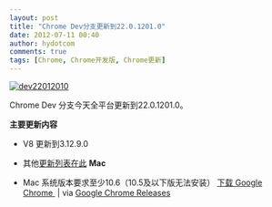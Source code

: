 ```yaml
---
layout: post
title: "Chrome Dev分支更新到22.0.1201.0"
date: 2012-07-11 00:40
author: hydotcom
comments: true
tags: [Chrome, Chrome开发版, Chrome更新]
---
```

<a href="http://www.chromi.org/archives/14201/dev22012010" rel="attachment wp-att-14204">![](http://chromipic.b0.upaiyun.com/uploads/2012/07/dev22012010.gif "dev22012010")</a>

Chrome Dev 分支今天全平台更新到22.0.1201.0。

**主要更新内容**


*   V8 更新到3.12.9.0
*   其他<a href="http://build.chromium.org/buildbot/perf/dashboard/ui/changelog.html?url=/trunk/src&amp;range=145644:142910&amp;mode=html" target="_blank">更新列表在此</a>
**Mac**


*   Mac 系统版本要求至少10.6（10.5及以下版无法安装）
<a href="http://www.chromi.org/chromedownload" target="_blank">下载 Google Chrome </a> | via <a href="http://googlechromereleases.blogspot.com/2012/07/dev-channel-update.html?utm_source=feedburner&amp;utm_medium=feed&amp;utm_campaign=Feed%3A+GoogleChromeReleases+%28Google+Chrome+Releases%29" target="_blank">Google Chrome Releases</a>
